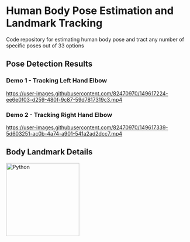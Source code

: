# Human Body Pose Estimation and Landmark Tracking
Code repository for estimating human body pose and tract any number of specific poses out of 33 options



## Pose Detection Results
### Demo 1 - Tracking Left Hand Elbow
https://user-images.githubusercontent.com/82470970/149617224-ee6e0f03-d259-480f-9c87-59d7817319c3.mp4

### Demo 2 - Tracking Right Hand Elbow
https://user-images.githubusercontent.com/82470970/149617339-5d603251-ac0b-4a74-a901-541a2ad2dcc7.mp4


## Body Landmark Details
<img title="Landmarks Details" alt="Python" width="200px" src="https://google.github.io/mediapipe/images/mobile/pose_tracking_full_body_landmarks.png"/>

